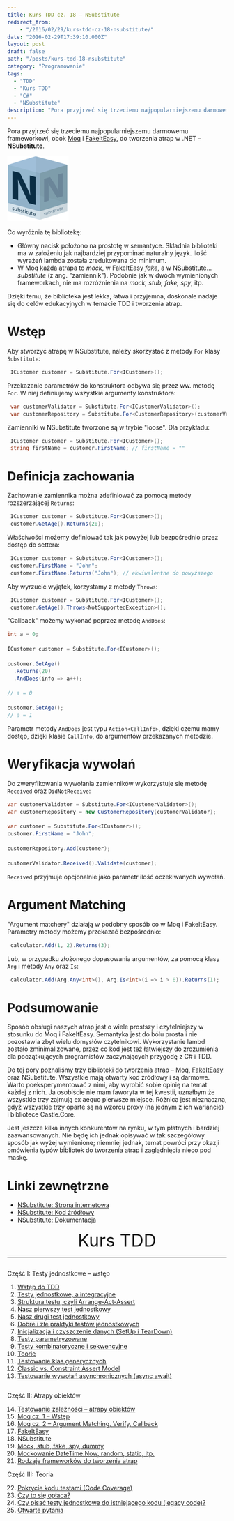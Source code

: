 ```yaml
---
title: Kurs TDD cz. 18 — NSubstitute
redirect_from:
    - "/2016/02/29/kurs-tdd-cz-18-nsubstitute/"
date: "2016-02-29T17:39:10.000Z"
layout: post
draft: false
path: "/posts/kurs-tdd-18-nsubstitute"
category: "Programowanie"
tags:
  - "TDD"
  - "Kurs TDD"
  - "C#"
  - "NSubstitute"
description: "Pora przyjrzeć się trzeciemu najpopularniejszemu darmowemu frameworkowi do tworzenia atrap w .NET – NSubstitute."
---
```


Pora przyjrzeć się trzeciemu najpopularniejszemu darmowemu frameworkowi, obok [Moq](/posts/kurs-tdd-15-wstep-do-moq) i [FakeItEasy](/posts/kurs-tdd-17-fakeiteasy), do tworzenia atrap w .NET – **NSubstitute**.

![NSubstitute](a9167cc8-6910-4d03-afc7-eecefc8fd33b.png)

Co wyróżnia tę bibliotekę:

*   Główny nacisk położono na prostotę w semantyce. Składnia biblioteki ma w założeniu jak najbardziej przypominać naturalny język. Ilość wyrażeń lambda została zredukowana do minimum.
*   W Moq każda atrapa to _mock_, w FakeItEasy _fake_, a w NSubstitute... _substitute_ (z ang. "zamiennik"). Podobnie jak w dwóch wymienionych frameworkach, nie ma rozróżnienia na _mock, stub, fake, spy_, itp.

Dzięki temu, że biblioteka jest lekka, łatwa i przyjemna, doskonale nadaje się do celów edukacyjnych w temacie TDD i tworzenia atrap.

# Wstęp

Aby stworzyć atrapę w NSubstitute, należy skorzystać z metody `For` klasy `Substitute`: 

```csharp
 ICustomer customer = Substitute.For<ICustomer>(); 
```

 Przekazanie parametrów do konstruktora odbywa się przez ww. metodę `For`. W niej definiujemy wszystkie argumenty konstruktora: 

```csharp
 var customerValidator = Substitute.For<ICustomerValidator>();
 var customerRepository = Substitute.For<CustomerRepository>(customerValidator); 
```

 Zamienniki w NSubstitute tworzone są w trybie "loose". Dla przykładu: 

```csharp
 ICustomer customer = Substitute.For<ICustomer>();
 string firstName = customer.FirstName; // firstName = "" 
```

# Definicja zachowania

Zachowanie zamiennika można zdefiniować za pomocą metody rozszerzającej `Returns`: 

```csharp
 ICustomer customer = Substitute.For<ICustomer>();
 customer.GetAge().Returns(20); 
```

 Właściwości możemy definiować tak jak powyżej lub bezpośrednio przez dostęp do settera: 

```csharp
 ICustomer customer = Substitute.For<ICustomer>();
 customer.FirstName = "John";
 customer.FirstName.Returns("John"); // ekwiwalentne do powyższego 
```

 Aby wyrzucić wyjątek, korzystamy z metody `Throws`: 

```csharp
 ICustomer customer = Substitute.For<ICustomer>();
 customer.GetAge().Throws<NotSupportedException>(); 
```

 "Callback" możemy wykonać poprzez metodę `AndDoes`: 

```csharp
int a = 0;

ICustomer customer = Substitute.For<ICustomer>();

customer.GetAge()
  .Returns(20)
  .AndDoes(info => a++);

// a = 0

customer.GetAge();
// a = 1 
```

 Parametr metody `AndDoes` jest typu `Action<CallInfo>`, dzięki czemu mamy dostęp, dzięki klasie `CallInfo`, do argumentów przekazanych metodzie.

# Weryfikacja wywołań

Do zweryfikowania wywołania zamienników wykorzystuje się metodę `Received` oraz `DidNotReceive`: 

```csharp
var customerValidator = Substitute.For<ICustomerValidator>();
var customerRepository = new CustomerRepository(customerValidator);
 
var customer = Substitute.For<ICustomer>();
customer.FirstName = "John";
 
customerRepository.Add(customer);
 
customerValidator.Received().Validate(customer);
```

 `Received` przyjmuje opcjonalnie jako parametr ilość oczekiwanych wywołań.

# Argument Matching

"Argument matchery" działają w podobny sposób co w Moq i FakeItEasy. Parametry metody możemy przekazać bezpośrednio: 

```csharp
 calculator.Add(1, 2).Returns(3); 
```

 Lub, w przypadku złożonego dopasowania argumentów, za pomocą klasy `Arg` i metody `Any` oraz `Is`: 

```csharp
 calculator.Add(Arg.Any<int>(), Arg.Is<int>(i => i > 0)).Returns(1); 
```

# Podsumowanie

Sposób obsługi naszych atrap jest o wiele prostszy i czytelniejszy w stosunku do Moq i FakeItEasy. Semantyka jest do bólu prosta i nie pozostawia zbyt wielu domysłów czytelnikowi. Wykorzystanie lambd zostało zminimalizowane, przez co kod jest też łatwiejszy do zrozumienia dla początkujących programistów zaczynających przygodę z C# i TDD.

Do tej pory poznaliśmy trzy biblioteki do tworzenia atrap – [Moq](/posts/kurs-tdd-15-wstep-do-moq), [FakeItEasy](/posts/kurs-tdd-17-fakeiteasy) oraz NSubstitute. Wszystkie mają otwarty kod źródłowy i są darmowe. Warto poeksperymentować z nimi, aby wyrobić sobie opinię na temat każdej z nich. Ja osobiście nie mam faworyta w tej kwestii, uznałbym że wszystkie trzy zajmują ex aequo pierwsze miejsce. Różnica jest nieznaczna, gdyż wszystkie trzy oparte są na wzorcu proxy (na jednym z ich wariancie) i bibliotece Castle.Core.

Jest jeszcze kilka innych konkurentów na rynku, w tym płatnych i bardziej zaawansowanych. Nie będę ich jednak opisywać w tak szczegółowy sposób jak wyżej wymienione; niemniej jednak, temat powróci przy okazji omówienia typów bibliotek do tworzenia atrap i zaglądnięcia nieco pod maskę.

# Linki zewnętrzne

*   [NSubstitute: Strona internetowa](http://nsubstitute.github.io/)
*   [NSubstitute: Kod źródłowy](https://github.com/nsubstitute/nsubstitute)
*   [NSubstitute: Dokumentacja](http://nsubstitute.github.io/help.html)

<!-- tdd-course-infobox-start -->
<div class="boxBorder">

<div style="text-align: center; font-size: 40px">Kurs TDD</div>

----

<div class="row">
<div class="column">

Część I: Testy jednostkowe – wstęp

1. [Wstęp do TDD](/posts/kurs-tdd-1-wstep/)
2. [Testy jednostkowe, a integracyjne](/posts/kurs-tdd-2-testy-jednostkowe-a-testy-integracyjne/)
3. [Struktura testu, czyli Arrange-Act-Assert](/posts/kurs-tdd-3-struktura-test-czyli-arrange-act-assert)
4. [Nasz pierwszy test jednostkowy](/posts/kurs-tdd-4-nasz-pierwszy-test-jednostkowy)
5. [Nasz drugi test jednostkowy](/posts/kurs-tdd-5-nasz-drugi-test-jednostkowy)
6. [Dobre i złe praktyki testów jednostkowych](/posts/kurs-tdd-6-dobre-i-zle-praktyki-testow-jednostkowych)
7. [Inicjalizacja i czyszczenie danych (SetUp i TearDown)](/posts/kurs-tdd-7-inicjalizacja-i-czyszczenie-danych-setup-i-teardown/)
8. [Testy parametryzowane](/posts/kurs-tdd-8-testy-parametryzowane)
9. [Testy kombinatoryczne i sekwencyjne](/posts/kurs-tdd-9-testy-kombinatoryczne-i-sekwencyjne)
10. [Teorie](/posts/kurs-tdd-10-teorie)
11. [Testowanie klas generycznych](/posts/kurs-tdd-11-testowanie-klas-generycznych)
12. [Classic vs. Constraint Assert Model](/posts/kurs-tdd-12-classic-vs-constraint-assert-model)
13. [Testowanie wywołań asynchronicznych (async await)](/posts/kurs-tdd-13-testowanie-wywolan-asynchronicznych-async-await)

</div>

<div class="column">

Część II: Atrapy obiektów

14. [Testowanie zależności – atrapy obiektów](/posts/kurs-tdd-14-testowanie-zaleznosci-atrapy-obiektow)
2. [Moq cz. 1 – Wstęp](/posts/kurs-tdd-15-wstep-do-moq)
3. [Moq cz. 2 – Argument Matching, Verify, Callback](/posts/kurs-tdd-16-zaawansowane-techniki-moq-argument-matching-verify-callback)
4. [FakeItEasy](/posts/kurs-tdd-17-fakeiteasy)
5. NSubstitute
6. [Mock, stub, fake, spy, dummy](/posts/kurs-tdd-19-mock-stub-fake-spy-dummy)
7. [Mockowanie DateTime.Now, random, static, itp.](/posts/kurs-tdd-20-mockowanie-datetime-now-random-static-itp)
8. [Rodzaje frameworków do tworzenia atrap](/posts/kurs-tdd-21-rodzaje-frameworkow-do-tworzenia-atrap/)

Część III: Teoria

22. [Pokrycie kodu testami (Code Coverage)](/posts/kurs-tdd-22-pokrycie-kodu-testami-code-coverage/)
1. [Czy to się opłaca?](/posts/kurs-tdd-23-czy-to-sie-oplaca/)
1. [Czy pisać testy jednostkowe do istniejącego kodu (legacy code)?](/posts/kurs-tdd-24-czy-pisac-testy-jednostkowe-do-istniejacego-kodu-legacy-code/)
1. [Otwarte pytania](/posts/kurs-tdd-25-otwarte-pytania/)

</div>
</div>
</div>
<!-- tdd-course-infobox-end -->
